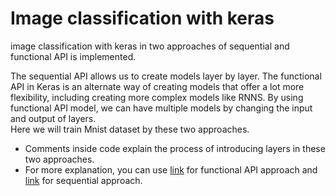 # Image classification with keras
image classification with keras in two approaches of sequential and functional API is implemented.

The sequential API allows us to create models layer by layer. The functional API in Keras is an alternate way of creating models that offer a lot more flexibility, including creating more complex models like RNNS. By using functional API model, we can have multiple models by changing the input and output of layers.<br/>
Here we will train Mnist dataset by these two approaches.
* Comments inside code explain the process of introducing layers in these two approaches.</br>
* For more explanation, you can use [link](https://keras.io/getting-started/functional-api-guide/) for functional API approach and [link](https://keras.io/models/sequential/) for sequential approach.<br/>

